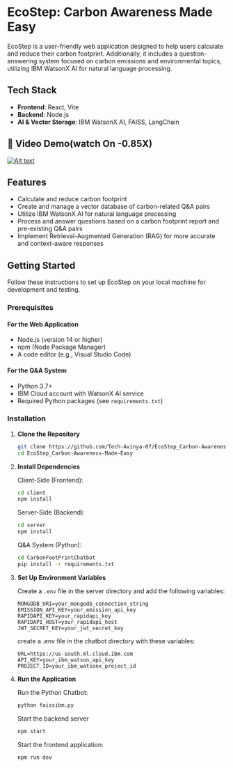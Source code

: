 # EcoStep: Carbon Awareness Made Easy

EcoStep is a user-friendly web application designed to help users calculate and reduce their carbon footprint. Additionally, it includes a question-answering system focused on carbon emissions and environmental topics, utilizing IBM WatsonX AI for natural language processing.

## Tech Stack

- **Frontend**: React, Vite
- **Backend**: Node.js
- **AI & Vector Storage**: IBM WatsonX AI, FAISS, LangChain
## 🎥 Video Demo(watch On -0.85X)

[![Alt text](https://img.youtube.com/vi/aRjYWDOkU6U/0.jpg)](https://youtu.be/aRjYWDOkU6U)


## Features

- Calculate and reduce carbon footprint
- Create and manage a vector database of carbon-related Q&A pairs
- Utilize IBM WatsonX AI for natural language processing
- Process and answer questions based on a carbon footprint report and pre-existing Q&A pairs
- Implement Retrieval-Augmented Generation (RAG) for more accurate and context-aware responses

## Getting Started

Follow these instructions to set up EcoStep on your local machine for development and testing.

### Prerequisites

#### For the Web Application

- Node.js (version 14 or higher)
- npm (Node Package Manager)
- A code editor (e.g., Visual Studio Code)

#### For the Q&A System

- Python 3.7+
- IBM Cloud account with WatsonX AI service
- Required Python packages (see `requirements.txt`)

### Installation

1. **Clone the Repository**

   ```bash
   git clone https://github.com/Tech-Avinya-07/EcoStep_Carbon-Awareness-Made-Easy.git
   cd EcoStep_Carbon-Awareness-Made-Easy
   ```

2. **Install Dependencies**

   Client-Side (Frontend):

   ```bash
   cd client
   npm install
   ```

   Server-Side (Backend):

   ```bash
   cd server
   npm install
   ```

   Q&A System (Python):

   ```bash
   cd CarbonFootPrintChatbot
   pip install -r requirements.txt
   ```

3. **Set Up Environment Variables**

   Create a `.env` file in the server directory and add the following variables:

   ```plaintext
   MONGODB_URI=your_mongodb_connection_string
   EMISSION_API_KEY=your_emission_api_key
   RAPIDAPI_KEY=your_rapidapi_key
   RAPIDAPI_HOST=your_rapidapi_host
   JWT_SECRET_KEY=your_jwt_secret_key
   ```

   create a .env file in the chatbot directory with these variables:

   ```plaintext
   URL=https://us-south.ml.cloud.ibm.com
   API_KEY=your_ibm_watson_api_key
   PROJECT_ID=your_ibm_watsonx_project_id
   ```

4. **Run the Application**

   Run the Python Chatbot:

   ```bash
   python faissibm.py
   ```

   Start the backend server

   ```bash
   npm start
   ```

   Start the frontend application:

   ```bash
   npm run dev
   ```
